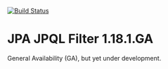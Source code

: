 [![Build Status](https://travis-ci.org/risucci/jpa-jpql-filter.svg?branch=master)](https://travis-ci.org/risucci/jpa-jpql-filter)

# JPA JPQL Filter 1.18.1.GA

General Availability (GA), but yet under development.
